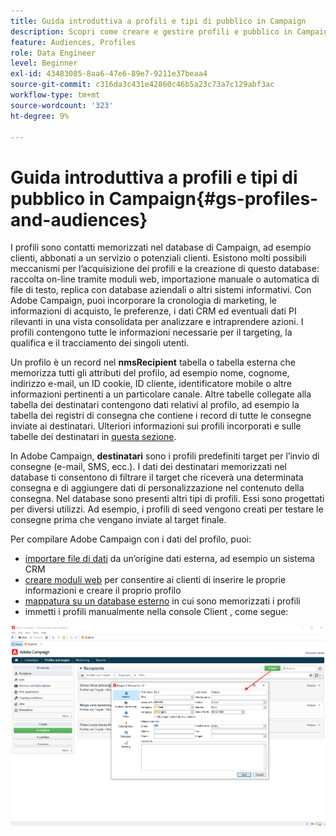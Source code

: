 ```yaml
---
title: Guida introduttiva a profili e tipi di pubblico in Campaign
description: Scopri come creare e gestire profili e pubblico in Campaign
feature: Audiences, Profiles
role: Data Engineer
level: Beginner
exl-id: 43483085-8aa6-47e6-89e7-9211e37beaa4
source-git-commit: c316da3c431e42860c46b5a23c73a7c129abf3ac
workflow-type: tm+mt
source-wordcount: '323'
ht-degree: 9%

---
```


# Guida introduttiva a profili e tipi di pubblico in Campaign{#gs-profiles-and-audiences}

I profili sono contatti memorizzati nel database di Campaign, ad esempio clienti, abbonati a un servizio o potenziali clienti. Esistono molti possibili meccanismi per l’acquisizione dei profili e la creazione di questo database: raccolta on-line tramite moduli web, importazione manuale o automatica di file di testo, replica con database aziendali o altri sistemi informativi. Con Adobe Campaign, puoi incorporare la cronologia di marketing, le informazioni di acquisto, le preferenze, i dati CRM ed eventuali dati PI rilevanti in una vista consolidata per analizzare e intraprendere azioni. I profili contengono tutte le informazioni necessarie per il targeting, la qualifica e il tracciamento dei singoli utenti.

Un profilo è un record nel **nmsRecipient** tabella o tabella esterna che memorizza tutti gli attributi del profilo, ad esempio nome, cognome, indirizzo e-mail, un ID cookie, ID cliente, identificatore mobile o altre informazioni pertinenti a un particolare canale. Altre tabelle collegate alla tabella dei destinatari contengono dati relativi al profilo, ad esempio la tabella dei registri di consegna che contiene i record di tutte le consegne inviate ai destinatari. Ulteriori informazioni sui profili incorporati e sulle tabelle dei destinatari in [questa sezione](../dev/datamodel.md#ootb-profiles).

In Adobe Campaign, **destinatari** sono i profili predefiniti target per l’invio di consegne (e-mail, SMS, ecc.). I dati dei destinatari memorizzati nel database ti consentono di filtrare il target che riceverà una determinata consegna e di aggiungere dati di personalizzazione nel contenuto della consegna. Nel database sono presenti altri tipi di profili. Essi sono progettati per diversi utilizzi. Ad esempio, i profili di seed vengono creati per testare le consegne prima che vengano inviate al target finale.


Per compilare Adobe Campaign con i dati del profilo, puoi:

* [importare file di dati](../start/import.md) da un’origine dati esterna, ad esempio un sistema CRM
* [creare moduli web](../dev/webapps.md) per consentire ai clienti di inserire le proprie informazioni e creare il proprio profilo
* [mappatura su un database esterno](../connect/fda.md) in cui sono memorizzati i profili
* immetti i profili manualmente nella console Client , come segue:

![](assets/create-profile.png)

<!--You can also select your message audience in an external file: recipients are stored not in the database, but in files. These are known as “external” deliveries. These contacts can be imported or not in Adobe Campaign. [Learn more](external-profiles.md).-->
